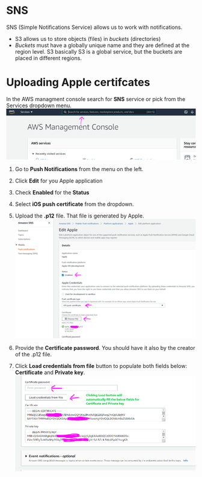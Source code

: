 # SNS

SNS (Simple Notifications Service) allows us to work with notifications.

- S3 allows us to store objects (files) in _buckets_ (directories)
- _Buckets_ must have a globally unique name and they are defined at the region level. S3 basically S3 is a global service, but the buckets are placed in different regions.

# Uploading Apple certifcates

In the AWS managment console search for **SNS** service or pick from the Services dropdown menu.
<img src="./pics/aws-console.png" alt="drawing" width="700"/>

1. Go to **Push Notifications** from the menu on the left.

2. Click **Edit** for you Apple application

3. Check **Enabled** for the **Status**

4. Select **iOS push certificate** from the dropdown.

5. Upload the **.p12** file. That file is generated by Apple.
   <img src="./pics/sns/upload-file.png" alt="drawing" width="700"/>

6. Provide the **Certificate password**. You should have it also by the creator of the .p12 file.

7. Click **Load credentials from file** button to populate both fields below: **Certificate** and **Private key**.
   <img src="./pics/sns/load-credentials.png" alt="drawing" width="700"/>
